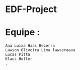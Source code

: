 # EDF-Project

# Equipe :
    Ana Luiza Haas Bezerra
    Lawson Oliveira Lima lawseraaaa
    Lucas Pitta
    Klaus Holler
    .